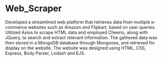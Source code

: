 # Web_Scraper

Developed a streamlined web platform that retrieves data from multiple e-commerce websites such as Amazon and Flipkart, based on user queries. Utilized Axios to scrape HTML data and employed Cheerio, along with JQuery, to search and extract relevant information. The gathered data was then stored in a MongoDB database through Mongoose, and retrieved for display on the website. The website was designed using HTML, CSS, Express, Body Parser, Lodash and EJS.

